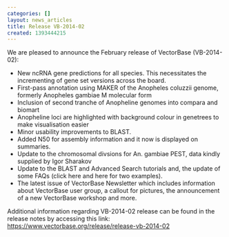 ```yaml
---
categories: []
layout: news_articles
title: Release VB-2014-02
created: 1393444215
---
```

<p>We are pleased to announce the February release of VectorBase (VB-2014-02):</p>

<ul> <li>New ncRNA gene predictions for all species. This necessitates the incrementing of gene set versions across the board.</li> <li>First-pass annotation using MAKER of the Anopheles coluzzii genome, formerly Anopheles gambiae M molecular form</li> <li>Inclusion of second tranche of Anopheline genomes into compara and biomart</li><li>Anopheline loci are highlighted with background colour in genetrees to make visualisation easier</li><li>Minor usability improvements to BLAST.</li><li>Added N50 for assembly information and it now is displayed on summaries.</li><li>Update to the chromosomal divsions for An. gambiae PEST, data kindly supplied by Igor Sharakov</li><li>Update to the BLAST and Advanced Search tutorials and, the update of some FAQs (click here and here for two examples).</li><li>The latest issue of VectorBase Newsletter which includes information about VectorBase user group, a callout for pictures, the announcement of a new VectorBase workshop and more.</li></ul>

Additional information regarding VB-2014-02 release can be found in the release notes by accessing this link: <a href="https://www.vectorbase.org/release/release-vb-2014-02">https://www.vectorbase.org/release/release-vb-2014-02</a>








